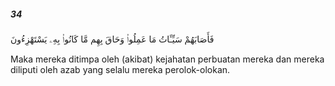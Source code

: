 ##### 34

<span class="ayah">فَأَصَابَهُمْ سَيِّـَٔاتُ مَا عَمِلُوا۟ وَحَاقَ بِهِم مَّا كَانُوا۟ بِهِۦ يَسْتَهْزِءُونَ</span>

<span class="ayah_translation">Maka mereka ditimpa oleh (akibat) kejahatan perbuatan mereka dan mereka diliputi oleh azab yang selalu mereka perolok-olokan.</span>
